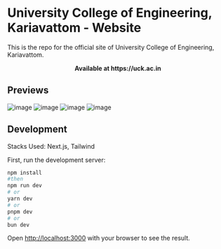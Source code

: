 # University College of Engineering, Kariavattom - Website

This is the repo for the official site of University College of Engineering, Kariavattom. <br/>
<p align="center">
  <b>Available at https://uck.ac.in</b>
</p>

## Previews
![image](https://github.com/user-attachments/assets/9163f47b-955e-44a2-9046-93fb2284f9d3)
![image](https://github.com/user-attachments/assets/803c505f-bd8f-43ac-a17f-f01117984ffa)
![image](https://github.com/user-attachments/assets/f53a9ee2-bc08-45b0-b9dd-a125081f9733)
![image](https://github.com/user-attachments/assets/2df98643-db3b-4509-b750-5d0ac6eaec41)


## Development

Stacks Used: Next.js, Tailwind

First, run the development server:

```bash
npm install
#then
npm run dev
# or
yarn dev
# or
pnpm dev
# or
bun dev
```

Open [http://localhost:3000](http://localhost:3000) with your browser to see the result.
